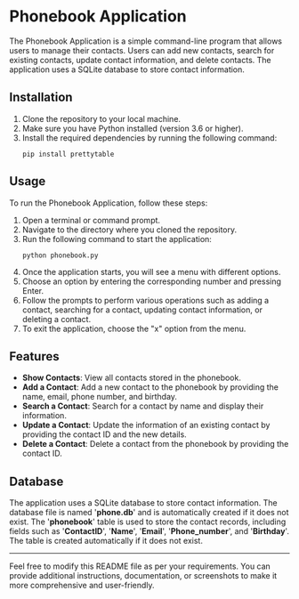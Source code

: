 # Phonebook Application

The Phonebook Application is a simple command-line program that allows users to manage their contacts. Users can add new contacts, search for existing contacts, update contact information, and delete contacts. The application uses a SQLite database to store contact information.

## Installation
1. Clone the repository to your local machine.
2. Make sure you have Python installed (version 3.6 or higher).
3. Install the required dependencies by running the following command:  
    ```
    pip install prettytable
    ```

## Usage
To run the Phonebook Application, follow these steps:
1. Open a terminal or command prompt.
2. Navigate to the directory where you cloned the repository.
3. Run the following command to start the application:
    ```
    python phonebook.py
    ```
4. Once the application starts, you will see a menu with different options.
5. Choose an option by entering the corresponding number and pressing Enter.
6. Follow the prompts to perform various operations such as adding a contact, searching for a contact, updating contact information, or deleting a contact.
7. To exit the application, choose the "x" option from the menu.

## Features
- **Show Contacts**: View all contacts stored in the phonebook.  
- **Add a Contact**: Add a new contact to the phonebook by providing the name, email, phone number, and birthday.  
- **Search a Contact**: Search for a contact by name and display their information.
- **Update a Contact**: Update the information of an existing contact by providing the contact ID and the new details.
- **Delete a Contact**: Delete a contact from the phonebook by providing the contact ID.

## Database
The application uses a SQLite database to store contact information. The database file is named '**phone.db**' and is automatically created if it does not exist. The '**phonebook**' table is used to store the contact records, including fields such as '**ContactID**', '**Name**', '**Email**', '**Phone_number**', and '**Birthday**'. The table is created automatically if it does not exist.  

---
Feel free to modify this README file as per your requirements. You can provide additional instructions, documentation, or screenshots to make it more comprehensive and user-friendly.